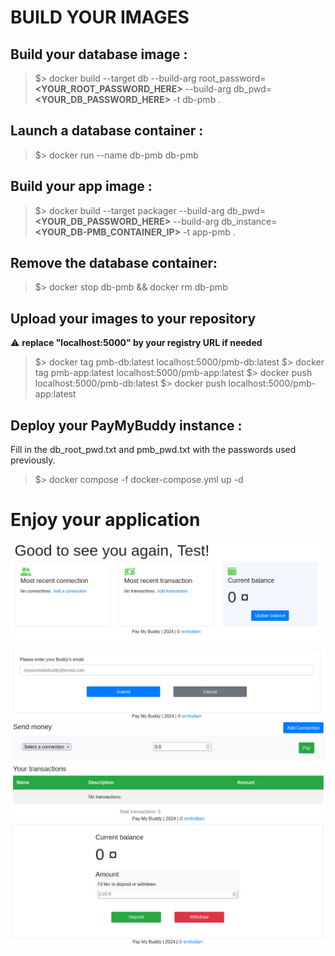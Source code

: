 # BUILD YOUR IMAGES
## Build your database image :
> $> docker build --target db --build-arg root_password=**<YOUR_ROOT_PASSWORD_HERE>** --build-arg db_pwd=**<YOUR_DB_PASSWORD_HERE>** -t db-pmb .

## Launch a database container :
> $> docker run --name db-pmb db-pmb

## Build your app image :
> $> docker build --target packager --build-arg db_pwd=**<YOUR_DB_PASSWORD_HERE>** --build-arg db_instance=**<YOUR_DB-PMB_CONTAINER_IP>** -t app-pmb .

## Remove the database container:
> $> docker stop db-pmb && docker rm db-pmb

## Upload your images to your repository
:warning: **replace "localhost:5000" by your registry URL if needed**

> $> docker tag pmb-db:latest localhost:5000/pmb-db:latest
\$> docker tag pmb-app:latest localhost:5000/pmb-app:latest
\$> docker push localhost:5000/pmb-db:latest
\$> docker push localhost:5000/pmb-app:latest

## Deploy your PayMyBuddy instance :
Fill in the db_root_pwd.txt and pmb_pwd.txt with the passwords used previously.
> $>  docker compose -f docker-compose.yml up -d

# Enjoy your application
![Home](images/pmb_home.png)
![Connection](images/pmb_connect.png)
![Transaction](images/pmb_transaction.png)
![Balance](images/pmb_balance.png)